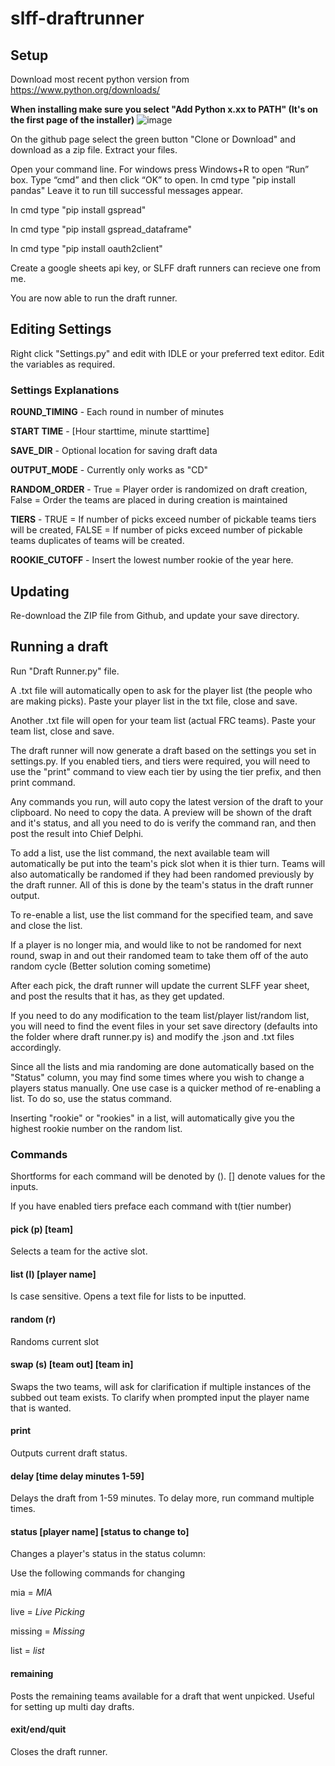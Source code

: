 # slff-draftrunner

## Setup

Download most recent python version from https://www.python.org/downloads/

__**When installing make sure you select "Add Python x.xx to PATH" (It's on the first page of the installer)**__
![image](https://i.imgur.com/RZTCCaK.png)

On the github page select the green button "Clone or Download" and download as a zip file. Extract your files.

Open your command line. For windows press Windows+R to open “Run” box. Type “cmd” and then click “OK” to open. In cmd type "pip install pandas" Leave it to run till successful messages appear.

In cmd type "pip install gspread"

In cmd type "pip install gspread_dataframe"

In cmd type "pip install oauth2client"

Create a google sheets api key, or SLFF draft runners can recieve one from me.

You are now able to run the draft runner.

## Editing Settings

Right click "Settings.py" and edit with IDLE or your preferred text editor. Edit the variables as required.

### Settings Explanations

**ROUND_TIMING** - Each round in number of minutes

**START TIME** - [Hour starttime, minute starttime]

**SAVE_DIR** - Optional location for saving draft data

**OUTPUT_MODE** - Currently only works as "CD"

**RANDOM_ORDER** - True = Player order is randomized on draft creation, False = Order the teams are placed in during creation is maintained

**TIERS** - TRUE = If number of picks exceed number of pickable teams tiers will be created, FALSE = If number of picks exceed number of pickable teams duplicates of teams will be created.

**ROOKIE_CUTOFF** - Insert the lowest number rookie of the year here.

## Updating

Re-download the ZIP file from Github, and update your save directory.

## Running a draft

Run "Draft Runner.py" file. 

A .txt file will automatically open to ask for the player list (the people who are making picks). Paste your player list in the txt file, close and save.

Another .txt file will open for your team list (actual FRC teams). Paste your team list, close and save.

The draft runner will now generate a draft based on the settings you set in settings.py. If you enabled tiers, and tiers were required, you will need to use the "print" command to view each tier by using the tier prefix, and then print command.

Any commands you run, will auto copy the latest version of the draft to your clipboard. No need to copy the data. A preview will be shown of the draft and it's status, and all you need to do is verify the command ran, and then post the result into Chief Delphi.

To add a list, use the list command, the next available team will automatically be put into the team's pick slot when it is thier turn.
Teams will also automatically be randomed if they had been randomed previously by the draft runner. All of this is done by the team's status in the draft runner output.

To re-enable a list, use the list command for the specified team, and save and close the list.

If a player is no longer mia, and would like to not be randomed for next round, swap in and out their randomed team to take them off of the auto random cycle (Better solution coming sometime)

After each pick, the draft runner will update the current SLFF year sheet, and post the results that it has, as they get updated.

If you need to do any modification to the team list/player list/random list, you will need to find the event files in your set save directory (defaults into the folder where draft runner.py is) and modify the .json and .txt files accordingly.

Since all the lists and mia randoming are done automatically based on the "Status" column, you may find some times where you wish to change a players status manually. One use case is a quicker method of re-enabling a list. To do so, use the status command.

Inserting "rookie" or "rookies" in a list, will automatically give you the highest rookie number on the random list.

### Commands

Shortforms for each command will be denoted by (). [] denote values for the inputs. 

If you have enabled tiers preface each command with t(tier number)

#### pick (p) [team]

Selects a team for the active slot.

#### list (l) [player name]

Is case sensitive. Opens a text file for lists to be inputted.

#### random (r)

Randoms current slot

#### swap (s) [team out] [team in]

Swaps the two teams, will ask for clarification if multiple instances of the subbed out team exists. To clarify when prompted input the player name that is wanted.

#### print

Outputs current draft status.

#### delay [time delay minutes 1-59]

Delays the draft from 1-59 minutes. To delay more, run command multiple times.

#### status [player name] [status to change to]

Changes a player's status in the status column:

Use the following commands for changing

mia = *MIA*

live = *Live Picking*

missing = *Missing*

list = *list*

#### remaining

Posts the remaining teams available for a draft that went unpicked. Useful for setting up multi day drafts.

#### exit/end/quit

Closes the draft runner.
